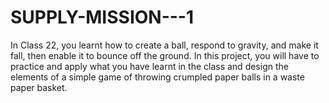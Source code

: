 # SUPPLY-MISSION---1
In Class 22, you learnt how to create a ball, respond to gravity, and make it fall, then enable it to bounce off the ground.  In this project, you will have to practice and apply what you have learnt in the class and design the elements of a simple game of throwing crumpled paper balls in a waste paper basket.
